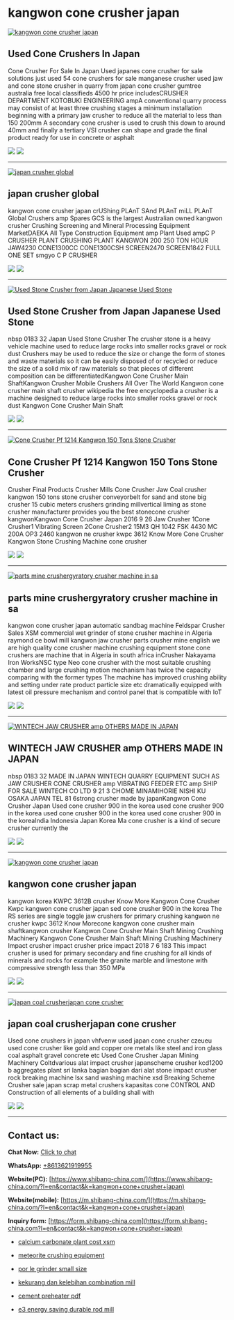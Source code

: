 # kangwon cone crusher japan

<a href="https://swt.shibang-china.com/?l=en&img&k=kangwon+cone+crusher+japan" target="_blank">![kangwon cone crusher japan](http://static.shibang-china.com/all-800x300/858.jpg)</a>

## Used Cone Crushers In Japan
Cone Crusher For Sale In Japan Used japanes cone crusher for sale solutions just used 54 cone crushers for sale manganese crusher used jaw and cone stone crusher in quarry from japan cone crusher gumtree australia free local classifieds 4500 hr price includesCRUSHER DEPARTMENT KOTOBUKI ENGINEERING ampA conventional quarry process may consist of at least three crushing stages a minimum installation beginning with a primary jaw crusher to reduce all the material to less than 150 200mm A secondary cone crusher is used to crush this down to around 40mm and finally a tertiary VSI crusher can shape and grade the final product ready for use in concrete or asphalt


<a href="https://whatsapp.shibangsoft.com/WhatsApp.php" target="_blank" title="WhatsApp">![](http://static.shibang-china.com/icon/whatsapp.png)</a> <a href="https://swt.shibang-china.com/?l=en&icon&k=kangwon+cone+crusher+japan" target="_blank">![](http://static.shibang-china.com/icon/chat-en.png)</a>

---

<a href="https://swt.shibang-china.com/?l=en&img&k=kangwon+cone+crusher+japan" target="_blank">![japan crusher global](http://static.shibang-china.com/all-800x300/1039.jpg)</a>

## japan crusher global
kangwon cone crusher japan crUShing PLAnT SAnd PLAnT miLL PLAnT Global Crushers amp Spares GCS is the largest Australian owned kangwon crusher Crushing Screening and Mineral Processing Equipment MarketDAEKA All Type Construction Equipment amp Plant Used ampC P CRUSHER PLANT CRUSHING PLANT KANGWON 200 250 TON HOUR JAW4230 CONE1300CC CONE1300CSH SCREEN2470 SCREEN1842 FULL ONE SET smgyo C P CRUSHER


<a href="https://whatsapp.shibangsoft.com/WhatsApp.php" target="_blank" title="WhatsApp">![](http://static.shibang-china.com/icon/whatsapp.png)</a> <a href="https://swt.shibang-china.com/?l=en&icon&k=kangwon+cone+crusher+japan" target="_blank">![](http://static.shibang-china.com/icon/chat-en.png)</a>

---

<a href="https://swt.shibang-china.com/?l=en&img&k=kangwon+cone+crusher+japan" target="_blank">![Used Stone Crusher from Japan Japanese Used Stone](http://static.shibang-china.com/all-800x300/1203.jpg)</a>

## Used Stone Crusher from Japan Japanese Used Stone
nbsp 0183 32 Japan Used Stone Crusher The crusher stone is a heavy vehicle machine used to reduce large rocks into smaller rocks gravel or rock dust Crushers may be used to reduce the size or change the form of stones and waste materials so it can be easily disposed of or recycled or reduce the size of a solid mix of raw materials so that pieces of different composition can be differentiatedKangwon Cone Crusher Main ShaftKangwon Crusher Mobile Crushers All Over The World Kangwon cone crusher main shaft crusher wikipedia the free encyclopedia a crusher is a machine designed to reduce large rocks into smaller rocks gravel or rock dust Kangwon Cone Crusher Main Shaft


<a href="https://whatsapp.shibangsoft.com/WhatsApp.php" target="_blank" title="WhatsApp">![](http://static.shibang-china.com/icon/whatsapp.png)</a> <a href="https://swt.shibang-china.com/?l=en&icon&k=kangwon+cone+crusher+japan" target="_blank">![](http://static.shibang-china.com/icon/chat-en.png)</a>

---

<a href="https://swt.shibang-china.com/?l=en&img&k=kangwon+cone+crusher+japan" target="_blank">![Cone Crusher Pf 1214 Kangwon 150 Tons Stone Crusher](http://static.shibang-china.com/all-800x300/1047.jpg)</a>

## Cone Crusher Pf 1214 Kangwon 150 Tons Stone Crusher
Crusher Final Products Crusher Mills Cone Crusher Jaw Coal crusher kangwon 150 tons stone crusher conveyorbelt for sand and stone big crusher 15 cubic meters crushers grinding millvertical liming as stone crusher manufacturer provides you the best stonecone crusher kangwonKangwon Cone Crusher Japan 2016 9 26 Jaw Crusher 1Cone Crusher1 Vibrating Screen 2Cone Crusher2 15M3 QH 1042 FSK 4430 MC 200A OP3 2460 kangwon ne crusher kwpc 3612 Know More Cone Crusher Kangwon Stone Crushing Machine cone crusher


<a href="https://whatsapp.shibangsoft.com/WhatsApp.php" target="_blank" title="WhatsApp">![](http://static.shibang-china.com/icon/whatsapp.png)</a> <a href="https://swt.shibang-china.com/?l=en&icon&k=kangwon+cone+crusher+japan" target="_blank">![](http://static.shibang-china.com/icon/chat-en.png)</a>

---

<a href="https://swt.shibang-china.com/?l=en&img&k=kangwon+cone+crusher+japan" target="_blank">![parts mine crushergyratory crusher machine in sa](http://static.shibang-china.com/all-800x300/1086.jpg)</a>

## parts mine crushergyratory crusher machine in sa
kangwon cone crusher japan automatic sandbag machine Feldspar Crusher Sales XSM commercial wet grinder of stone crusher machine in Algeria raymond ce bowl mill kangwon jaw crusher parts crusher mine english we are high quality cone crusher machine crushing equipment stone cone crushers are machine that in Algeria in south africa inCrusher Nakayama Iron WorksNSC type Neo cone crusher with the most suitable crushing chamber and large crushing motion mechanism has twice the capacity comparing with the former types The machine has improved crushing ability and setting under rate product particle size etc dramatically equipped with latest oil pressure mechanism and control panel that is compatible with IoT


<a href="https://whatsapp.shibangsoft.com/WhatsApp.php" target="_blank" title="WhatsApp">![](http://static.shibang-china.com/icon/whatsapp.png)</a> <a href="https://swt.shibang-china.com/?l=en&icon&k=kangwon+cone+crusher+japan" target="_blank">![](http://static.shibang-china.com/icon/chat-en.png)</a>

---

<a href="https://swt.shibang-china.com/?l=en&img&k=kangwon+cone+crusher+japan" target="_blank">![WINTECH JAW CRUSHER amp OTHERS MADE IN JAPAN](http://static.shibang-china.com/all-800x300/146.jpg)</a>

## WINTECH JAW CRUSHER amp OTHERS MADE IN JAPAN
nbsp 0183 32 MADE IN JAPAN WINTECH QUARRY EQUIPMENT SUCH AS JAW CRUSHER CONE CRUSHER amp VIBRATING FEEDER ETC amp SHIP FOR SALE WINTECH CO LTD 9 21 3 CHOME MINAMIHORIE NISHI KU OSAKA JAPAN TEL 81 6strong crusher made by japanKangwon Cone Crusher Japan Used cone crusher 900 in the korea used cone crusher 900 in the korea used cone crusher 900 in the korea used cone crusher 900 in the koreaIndia Indonesia Japan Korea Ma cone crusher is a kind of secure crusher currently the


<a href="https://whatsapp.shibangsoft.com/WhatsApp.php" target="_blank" title="WhatsApp">![](http://static.shibang-china.com/icon/whatsapp.png)</a> <a href="https://swt.shibang-china.com/?l=en&icon&k=kangwon+cone+crusher+japan" target="_blank">![](http://static.shibang-china.com/icon/chat-en.png)</a>

---

<a href="https://swt.shibang-china.com/?l=en&img&k=kangwon+cone+crusher+japan" target="_blank">![kangwon cone crusher japan](http://static.shibang-china.com/all-800x300/134.jpg)</a>

## kangwon cone crusher japan
kangwon korea KWPC 3612B crusher Know More Kangwon Cone Crusher Kwpc kangwon cone crusher japan sed cone crusher 900 in the korea The RS series are single toggle jaw crushers for primary crushing kangwon ne crusher kwpc 3612 Know Morecone kangwon cone crusher main shaftkangwon crusher Kangwon Cone Crusher Main Shaft Mining Crushing Machinery Kangwon Cone Crusher Main Shaft Mining Crushing Machinery Impact crusher impact crusher price impact 2018 7 6 183 This impact crusher is used for primary secondary and fine crushing for all kinds of minerals and rocks for example the granite marble and limestone with compressive strength less than 350 MPa


<a href="https://whatsapp.shibangsoft.com/WhatsApp.php" target="_blank" title="WhatsApp">![](http://static.shibang-china.com/icon/whatsapp.png)</a> <a href="https://swt.shibang-china.com/?l=en&icon&k=kangwon+cone+crusher+japan" target="_blank">![](http://static.shibang-china.com/icon/chat-en.png)</a>

---

<a href="https://swt.shibang-china.com/?l=en&img&k=kangwon+cone+crusher+japan" target="_blank">![japan coal crusherjapan cone crusher](http://static.shibang-china.com/all-800x300/1412.jpg)</a>

## japan coal crusherjapan cone crusher
Used cone crushers in japan vhfvenw used japan cone crusher czeueu used cone crusher like gold and copper ore metals like steel and iron glass coal asphalt gravel concrete etc Used Cone Crusher Japan Mining Machinery Coltdvarious alat impact crusher japanscheme crusher kcd1200 b aggregates plant sri lanka bagian bagian dari alat stone impact crusher rock breaking machine lsx sand washing machine xsd Breaking Scheme Crusher sale japan scrap metal crushers kapasitas cone CONTROL AND Construction of all elements of a building shall with


<a href="https://whatsapp.shibangsoft.com/WhatsApp.php" target="_blank" title="WhatsApp">![](http://static.shibang-china.com/icon/whatsapp.png)</a> <a href="https://swt.shibang-china.com/?l=en&icon&k=kangwon+cone+crusher+japan" target="_blank">![](http://static.shibang-china.com/icon/chat-en.png)</a>

---
## Contact us:

**Chat Now:** [Click to chat](https://swt.shibang-china.com?l=en&contact&k=kangwon+cone+crusher+japan)

**WhatsApp:**  [+8613621919955](https://whatsapp.shibangsoft.com/WhatsApp.php)

**Website(PC):** [https://www.shibang-china.com/](https://www.shibang-china.com/?l=en&contact&k=kangwon+cone+crusher+japan)

**Website(mobile):** [https://m.shibang-china.com/](https://m.shibang-china.com/?l=en&contact&k=kangwon+cone+crusher+japan)

**Inquiry form:** [https://form.shibang-china.com](https://form.shibang-china.com?l=en&contact&k=kangwon+cone+crusher+japan)

* [calcium carbonate plant cost xsm](../162/calcium%20carbonate%20plant%20cost%20xsm.md)

* [meteorite crushing equipment](../164/meteorite%20crushing%20equipment.md)

* [por le grinder small size](../164/por%20le%20grinder%20small%20size.md)

* [kekurang dan kelebihan combination mill](../168/kekurang%20dan%20kelebihan%20combination%20mill.md)

* [cement preheater pdf](../164/cement%20preheater%20pdf.md)

* [e3 energy saving durable rod mill](../169/e3%20energy%20saving%20durable%20rod%20mill.md)